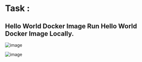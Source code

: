 # Task :
## Hello World Docker Image Run Hello World Docker Image Locally.

![image](https://user-images.githubusercontent.com/98871819/194726964-e7e0b82f-6301-4d90-95db-d0f6922c78ee.png)

![image](https://user-images.githubusercontent.com/98871819/194726975-422f66ed-adb9-4a0f-bdc0-2efb10c28ca2.png)

